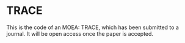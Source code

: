 # TRACE
This is the code of an MOEA: TRACE, which has been submitted to a journal. It will be open access once the paper is accepted.
